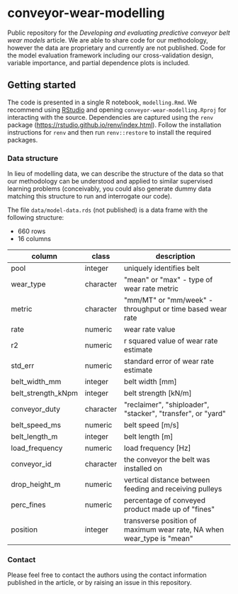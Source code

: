 # conveyor-wear-modelling
Public repository for the *Developing and evaluating predictive conveyor belt wear models* article.
We are able to share code for our methodology, however the data are proprietary and currently are not published.
Code for the model evaluation framework including our cross-validation design, variable importance, and partial dependence plots is included.

## Getting started
The code is presented in a single R notebook, `modelling.Rmd`. We recommend using [RStudio](https://rstudio.com/) and opening `conveyor-wear-modelling.Rproj` for interacting with the source.
Dependencies are captured using the `renv` package (https://rstudio.github.io/renv/index.html). Follow the installation instructions for `renv` and then run `renv::restore` to install the required packages.

### Data structure
In lieu of modelling data, we can describe the structure of the data so that our methodology can be understood and applied to similar supervised learning problems (conceivably, you could also generate dummy data matching this structure to run and interrogate our code).

The file `data/model-data.rds` (not published) is a data frame with the following structure:

* 660 rows
* 16 columns

| column             | class     | description                                                           |
|--------------------|-----------|-----------------------------------------------------------------------|
| pool               | integer   | uniquely identifies belt                                              |
| wear_type          | character | "mean" or "max" - type of wear rate metric                            |
| metric             | character | "mm/MT" or "mm/week" - throughput or time based wear rate             |
| rate               | numeric   | wear rate value                                                       |
| r2                 | numeric   | r squared value of wear rate estimate                                 |
| std_err            | numeric   | standard error of wear rate estimate                                  |
| belt_width_mm      | integer   | belt width [mm]                                                       |
| belt_strength_kNpm | integer   | belt strength [kN/m]                                                  |
| conveyor_duty      | character | "reclaimer", "shiploader", "stacker", "transfer", or "yard"           |
| belt_speed_ms      | numeric   | belt speed [m/s]                                                      |
| belt_length_m      | integer   | belt length [m]                                                       |
| load_frequency     | numeric   | load frequency [Hz]                                                   |
| conveyor_id        | character | the conveyor the belt was installed on                                |
| drop_height_m      | numeric   | vertical distance between feeding and receiving pulleys               |
| perc_fines         | numeric   | percentage of conveyed product made up of "fines"                     |
| position           | integer   | transverse position of maximum wear rate, NA when wear_type is "mean" |

### Contact

Please feel free to contact the authors using the contact information published in the article, or by raising an issue in this repository.